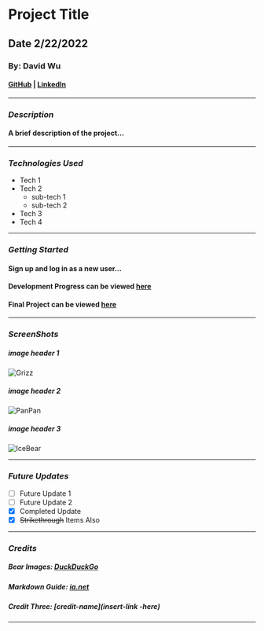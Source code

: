 # Project Title

## Date 2/22/2022

### By: David Wu

#### [GitHub](https://github.com/dwu621) | [LinkedIn](www.linkedin.com/in/dwu621)
***

### ***Description***

#### A brief description of the project...
***

### ***Technologies Used***
* Tech 1
* Tech 2
  * sub-tech 1
  * sub-tech 2
* Tech 3
* Tech 4
***

### ***Getting Started***

#### Sign up and log in as a new user...
#### Development Progress can be viewed [here](insert-link-here)
#### Final Project can be viewed [here](insert-link-here)
***

### ***ScreenShots***

##### image header 1
![Grizz](https://external-content.duckduckgo.com/iu/?u=https%3A%2F%2Ftse3.mm.bing.net%2Fth%3Fid%3DOIP.QtSdytu1CB7Bv8hEWCRP9QAAAA%26pid%3DApi&f=1)

##### image header 2
![PanPan](https://external-content.duckduckgo.com/iu/?u=https%3A%2F%2Ftse2.mm.bing.net%2Fth%3Fid%3DOIP.N4zWsaGP2MF1e65EX9QHgQAAAA%26pid%3DApi&f=1)

##### image header 3
![IceBear](https://external-content.duckduckgo.com/iu/?u=https%3A%2F%2Ftse4.mm.bing.net%2Fth%3Fid%3DOIP.DkyqtKrdx3hEHIO0LQdK4gAAAA%26pid%3DApi&f=1)
***

### ***Future Updates***

- [ ] Future Update 1
- [ ] Future Update 2
- [x] Completed Update
- [x] ~~Strikethrough~~ Items Also
***

### ***Credits***

##### Bear Images: [DuckDuckGo](http://www.duckduckgo.com)

##### Markdown Guide: [ia.net](https://ia.net/writer/support/general/markdown-guide)

##### Credit Three: [credit-name](insert-link -here)
***